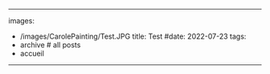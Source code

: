 
---
images:
- /images/CarolePainting/Test.JPG
title: Test
#date: 2022-07-23
tags:
- archive # all posts
- accueil


---
